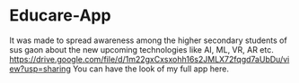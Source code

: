 # Educare-App
It was made to spread awareness among the higher secondary students of sus gaon about the new upcoming technologies like AI, ML, VR, AR etc.
https://drive.google.com/file/d/1m22gxCxsxohh16s2JMLX72fqgd7aUbDu/view?usp=sharing
You can have the look of my full app here.
